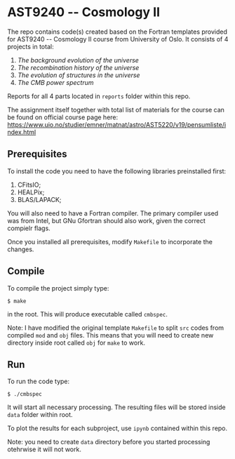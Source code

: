 # AST9240 -- Cosmology II

The repo contains code(s) created based on the Fortran templates provided for AST9240 -- Cosmology II course from University of Oslo. It consists of 4 projects in total:

1. _The background evolution of the universe_
2. _The recombination history of the universe_
3. _The evolution of structures in the universe_
4. _The CMB power spectrum_

Reports for all 4 parts located in `reports` folder within this repo.

The assignment itself together with total list of materials for the course can be found on official course page here:
https://www.uio.no/studier/emner/matnat/astro/AST5220/v19/pensumliste/index.html

## Prerequisites

To install the code you need to have the following libraries preinstalled first:

1. CFitsIO;
2. HEALPix;
3. BLAS/LAPACK;

You will also need to have a Fortran compiler. The primary compiler used was from Intel, but GNu Gfortran should also work, given the correct compielr flags.

Once you installed all prerequisites, modify `Makefile` to incorporate the changes.

## Compile

To compile the project simply type:
```
$ make
```
in the root. This will produce executable called `cmbspec`.

Note: I have modified the original template `Makefile` to split `src` codes from compiled `mod` and `obj` files. This means that you will need to create new directory inside root called `obj` for `make` to work. 

## Run

To run the code type:
```
$ ./cmbspec
```
It will start all necessary processing. The resulting files will be stored inside `data` folder within root.

To plot the results for each subproject, use `ipynb` contained within this repo.

Note: you need to create `data` directory before you started processing otehrwise it will not work.
